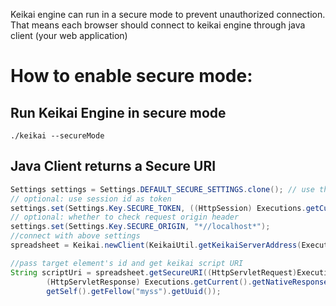 
Keikai engine can run in a secure mode to prevent unauthorized connection. That means each browser should connect to keikai engine through java client (your web application)

# How to enable secure mode:

## Run Keikai Engine in secure mode

`./keikai --secureMode`

## Java Client returns a Secure URI
```java
Settings settings = Settings.DEFAULT_SECURE_SETTINGS.clone(); // use the secure settings
// optional: use session id as token
settings.set(Settings.Key.SECURE_TOKEN, ((HttpSession) Executions.getCurrent().getSession().getNativeSession()).getId());
// optional: whether to check request origin header
settings.set(Settings.Key.SECURE_ORIGIN, "*//localhost*");
//connect with above settings
spreadsheet = Keikai.newClient(KeikaiUtil.getKeikaiServerAddress(Executions.getCurrent()), settings);

//pass target element's id and get keikai script URI
String scriptUri = spreadsheet.getSecureURI((HttpServletRequest)Executions.getCurrent().getNativeRequest(),
        (HttpServletResponse) Executions.getCurrent().getNativeResponse(),
        getSelf().getFellow("myss").getUuid());

```